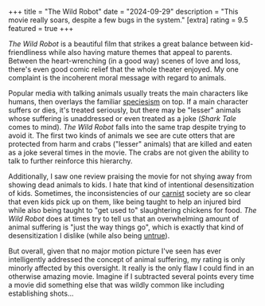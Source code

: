 +++
title = "The Wild Robot"
date = "2024-09-29"
description = "This movie really soars, despite a few bugs in the system."
[extra]
rating = 9.5
featured = true
+++

_The Wild Robot_ is a beautiful film that strikes a great balance between kid-friendliness while also having mature themes that appeal to parents. Between the heart-wrenching (in a good way) scenes of love and loss, there's even good comic relief that the whole theater enjoyed. My one complaint is the incoherent moral message with regard to animals.

Popular media with talking animals usually treats the main characters like humans, then overlays the familiar [speciesism](https://www.animal-ethics.org/speciesism/) on top. If a main character suffers or dies, it's treated seriously, but there may be "lesser" animals whose suffering is unaddressed or even treated as a joke (_Shark Tale_ comes to mind). _The Wild Robot_ falls into the same trap despite trying to avoid it. The first two kinds of animals we see are cute otters that are protected from harm and crabs ("lesser" animals) that are killed and eaten as a joke several times in the movie. The crabs are not given the ability to talk to further reinforce this hierarchy.

Additionally, I saw one review praising the movie for not shying away from showing dead animals to kids. I hate that kind of intentional desensitization of kids. Sometimes, the inconsistencies of our [carnist](https://en.wikipedia.org/wiki/Carnism) society are so clear that even kids pick up on them, like being taught to help an injured bird while also being taught to "get used to" slaughtering chickens for food. _The Wild Robot_ does at times try to tell us that an overwhelming amount of animal suffering is "just the way things go", which is exactly that kind of desensitization I dislike (while also being [untrue](https://veganstrategist.org/2016/06/01/the-extremely-inconvenient-truth-of-wild-animal-suffering/?doing_wp_cron=1727750443.3923718929290771484375)).

But overall, given that no major motion picture I've seen has ever intelligently addressed the concept of animal suffering, my rating is only minorly affected by this oversight. It really is the only flaw I could find in an otherwise amazing movie. Imagine if I subtracted several points every time a movie did something else that was wildly common like including establishing shots...
